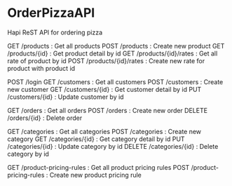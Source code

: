 # OrderPizzaAPI
Hapi ReST API for ordering pizza


GET /products : Get all products
POST /products : Create new product
GET /products/{id} : Get product detail by id
GET /products/{id}/rates : Get all rate of product by id
POST /products/{id}/rates : Create new rate for product with product id

POST /login
GET /customers : Get all customers
POST /customers : Create new customer
GET /customers/{id} : Get customer detail by id
PUT /customers/{id} : Update customer by id

GET /orders : Get all orders
POST /orders : Create new order
DELETE /orders/{id} : Delete order

GET /categories : Get all categories
POST /categories : Create new category
GET /categories/{id} : Get category detail by id
PUT /categories/{id} : Update category by id
DELETE /categories/{id} : Delete category by id

GET /product-pricing-rules : Get all product pricing rules
POST /product-pricing-rules : Create new product pricing rule


